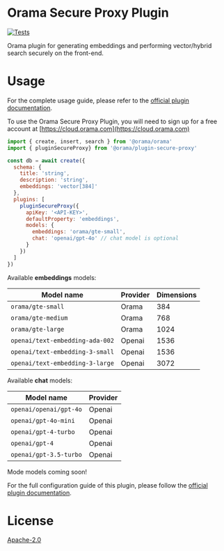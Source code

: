# Orama Secure Proxy Plugin

[![Tests](https://github.com/askorama/orama/actions/workflows/turbo.yml/badge.svg)](https://github.com/askorama/orama/actions/workflows/turbo.yml)

Orama plugin for generating embeddings and performing vector/hybrid search securely on the front-end.

# Usage

For the complete usage guide, please refer to the [official plugin documentation](https://docs.orama.com/open-source/plugins/plugin-secure-proxy).

To use the Orama Secure Proxy Plugin, you will need to sign up for a free account at [https://cloud.orama.com](https://cloud.orama.com)

```js
import { create, insert, search } from '@orama/orama'
import { pluginSecureProxy} from '@orama/plugin-secure-proxy'

const db = await create({
  schema: {
    title: 'string',
    description: 'string',
    embeddings: 'vector[384]'
  },
  plugins: [
    pluginSecureProxy({
      apiKey: '<API-KEY>',
      defaultProperty: 'embeddings',
      models: {
        embeddings: 'orama/gte-small',
        chat: 'openai/gpt-4o' // chat model is optional
      }
    })
  ]
})
```

Available **embeddings** models:

| Model name                       | Provider | Dimensions |
| -------------------------------- | -------- | ---------- |
| `orama/gte-small`                | Orama    | 384        |
| `orama/gte-medium`               | Orama    | 768        |
| `orama/gte-large`                | Orama    | 1024       |
| `openai/text-embedding-ada-002`  | Openai   | 1536       |
| `openai/text-embedding-3-small`  | Openai   | 1536       |
| `openai/text-embedding-3-large`  | Openai   | 3072       |

Available **chat** models:

| Model name                       | Provider |
| -------------------------------- | -------- |
| `openai/openai/gpt-4o`           | Openai   |
| `openai/gpt-4o-mini`             | Openai   |
| `openai/gpt-4-turbo`             | Openai   |
| `openai/gpt-4`                   | Openai   |
| `openai/gpt-3.5-turbo`           | Openai   |

Mode models coming soon!

For the full configuration guide of this plugin, please follow the [official plugin documentation](https://docs.oramasearch.com/open-source/plugins/plugin-secure-proxy).

# License

[Apache-2.0](/LICENSE.md)
